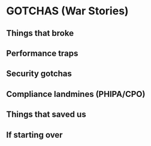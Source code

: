 # GOTCHAS (War Stories)
## Things that broke
## Performance traps
## Security gotchas
## Compliance landmines (PHIPA/CPO)
## Things that saved us
## If starting over
